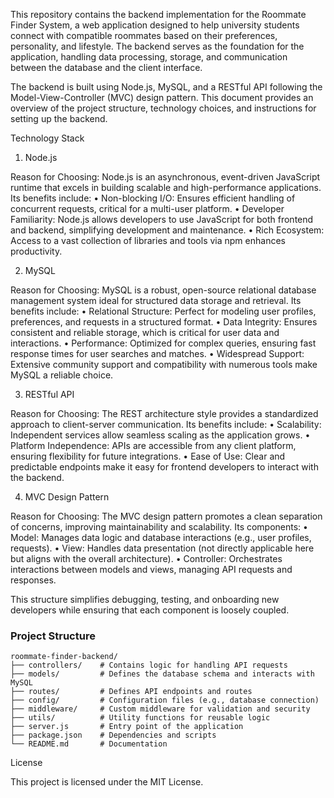 This repository contains the backend implementation for the Roommate Finder System, a web application designed to help university students connect with compatible roommates based on their preferences, personality, and lifestyle. The backend serves as the foundation for the application, handling data processing, storage, and communication between the database and the client interface.

The backend is built using Node.js, MySQL, and a RESTful API following the Model-View-Controller (MVC) design pattern. This document provides an overview of the project structure, technology choices, and instructions for setting up the backend.

Technology Stack

1. Node.js

Reason for Choosing:
Node.js is an asynchronous, event-driven JavaScript runtime that excels in building scalable and high-performance applications. Its benefits include:
	•	Non-blocking I/O: Ensures efficient handling of concurrent requests, critical for a multi-user platform.
	•	Developer Familiarity: Node.js allows developers to use JavaScript for both frontend and backend, simplifying development and maintenance.
	•	Rich Ecosystem: Access to a vast collection of libraries and tools via npm enhances productivity.

 2. MySQL

Reason for Choosing:
MySQL is a robust, open-source relational database management system ideal for structured data storage and retrieval. Its benefits include:
	•	Relational Structure: Perfect for modeling user profiles, preferences, and requests in a structured format.
	•	Data Integrity: Ensures consistent and reliable storage, which is critical for user data and interactions.
	•	Performance: Optimized for complex queries, ensuring fast response times for user searches and matches.
	•	Widespread Support: Extensive community support and compatibility with numerous tools make MySQL a reliable choice.

 3. RESTful API

Reason for Choosing:
The REST architecture style provides a standardized approach to client-server communication. Its benefits include:
	•	Scalability: Independent services allow seamless scaling as the application grows.
	•	Platform Independence: APIs are accessible from any client platform, ensuring flexibility for future integrations.
	•	Ease of Use: Clear and predictable endpoints make it easy for frontend developers to interact with the backend.


 4. MVC Design Pattern

Reason for Choosing:
The MVC design pattern promotes a clean separation of concerns, improving maintainability and scalability. Its components:
	•	Model: Manages data logic and database interactions (e.g., user profiles, requests).
	•	View: Handles data presentation (not directly applicable here but aligns with the overall architecture).
	•	Controller: Orchestrates interactions between models and views, managing API requests and responses.

This structure simplifies debugging, testing, and onboarding new developers while ensuring that each component is loosely coupled.

### Project Structure

```
roommate-finder-backend/
├── controllers/    # Contains logic for handling API requests
├── models/         # Defines the database schema and interacts with MySQL
├── routes/         # Defines API endpoints and routes
├── config/         # Configuration files (e.g., database connection)
├── middleware/     # Custom middleware for validation and security
├── utils/          # Utility functions for reusable logic
├── server.js       # Entry point of the application
├── package.json    # Dependencies and scripts
└── README.md       # Documentation
```

License

This project is licensed under the MIT License.
